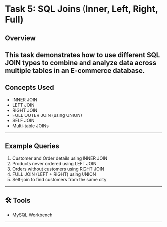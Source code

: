#  Task 5: SQL Joins (Inner, Left, Right, Full)

##  Overview
This task demonstrates how to use different **SQL JOIN types** to combine and analyze data across multiple tables in an E-commerce database.
---
##  Concepts Used
- INNER JOIN  
- LEFT JOIN  
- RIGHT JOIN  
- FULL OUTER JOIN (using UNION)  
- SELF JOIN  
- Multi-table JOINs  
---
##  Example Queries
1. Customer and Order details using INNER JOIN  
2. Products never ordered using LEFT JOIN  
3. Orders without customers using RIGHT JOIN  
4. FULL JOIN (LEFT + RIGHT) using UNION  
5. Self-join to find customers from the same city  
---
## 🛠 Tools
- MySQL Workbench 
---


